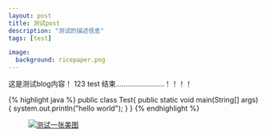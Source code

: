```yaml
---
layout: post
title: 测试post
description: "测试的描述信息"
tags: [test]

image:
  background: ricepaper.png
---
```


这是测试blog内容！
123
test
结束……………………！！！！

{% highlight java %}
public class Test{
    public static void main(String[] args) {
        system.out.println("hello world");
    }
}
{% endhighlight %}

<!--  <iframe width="560" height="315" src="http://player.youku.com/embed/XMTMzNTU5ODk2NA==" frameborder="0"> </iframe> -->

<figure>
    <a href="">
        <img src="http://img2.3lian.com/2014/f7/5/d/22.jpg" alt="测试一张美图">
    </a>
</figure>

